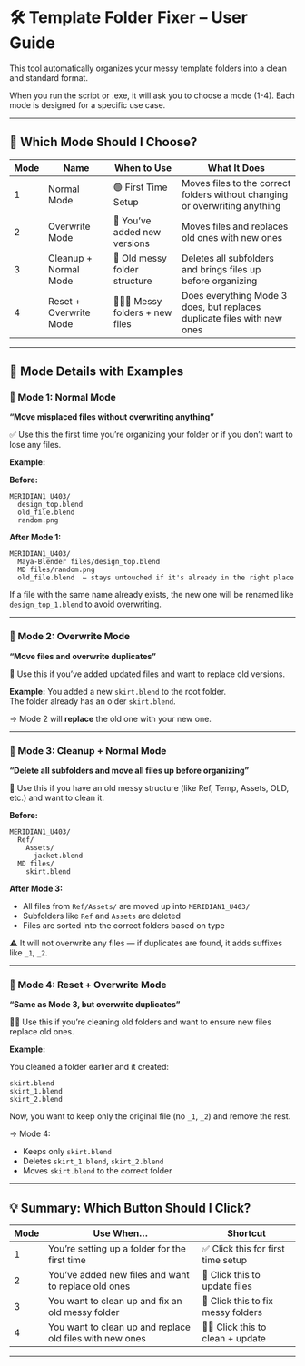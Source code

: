 # 🛠 Template Folder Fixer – User Guide

This tool automatically organizes your messy template folders into a clean and standard format.

When you run the script or .exe, it will ask you to choose a mode (1-4). Each mode is designed for a specific use case.

---

## 🧭 Which Mode Should I Choose?

| Mode | Name                   | When to Use                        | What It Does                                                                 |
|------|------------------------|------------------------------------|------------------------------------------------------------------------------|
| 1    | Normal Mode            | 🟢 First Time Setup                 | Moves files to the correct folders without changing or overwriting anything |
| 2    | Overwrite Mode         | 🔁 You’ve added new versions       | Moves files and replaces old ones with new ones                             |
| 3    | Cleanup + Normal Mode  | 🧹 Old messy folder structure       | Deletes all subfolders and brings files up before organizing                |
| 4    | Reset + Overwrite Mode | 🧹➕💾 Messy folders + new files     | Does everything Mode 3 does, but replaces duplicate files with new ones     |

---

## 🧪 Mode Details with Examples

### 🔹 Mode 1: Normal Mode
**“Move misplaced files without overwriting anything”**

✅ Use this the first time you’re organizing your folder or if you don’t want to lose any files.

**Example:**

**Before:**
```
MERIDIAN1_U403/
  design_top.blend
  old_file.blend
  random.png
```

**After Mode 1:**
```
MERIDIAN1_U403/
  Maya-Blender files/design_top.blend
  MD files/random.png
  old_file.blend  ← stays untouched if it's already in the right place
```

If a file with the same name already exists, the new one will be renamed like `design_top_1.blend` to avoid overwriting.

---

### 🔸 Mode 2: Overwrite Mode
**“Move files and overwrite duplicates”**

🧹 Use this if you’ve added updated files and want to replace old versions.

**Example:**
You added a new `skirt.blend` to the root folder.  
The folder already has an older `skirt.blend`.

→ Mode 2 will **replace** the old one with your new one.

---

### 🔹 Mode 3: Cleanup + Normal Mode
**“Delete all subfolders and move all files up before organizing”**

🧹 Use this if you have an old messy structure (like Ref, Temp, Assets, OLD, etc.) and want to clean it.

**Before:**
```
MERIDIAN1_U403/
  Ref/
    Assets/
      jacket.blend
  MD files/
    skirt.blend
```

**After Mode 3:**

- All files from `Ref/Assets/` are moved up into `MERIDIAN1_U403/`
- Subfolders like `Ref` and `Assets` are deleted
- Files are sorted into the correct folders based on type

⚠️ It will not overwrite any files — if duplicates are found, it adds suffixes like `_1`, `_2`.

---

### 🔸 Mode 4: Reset + Overwrite Mode
**“Same as Mode 3, but overwrite duplicates”**

🧹💾 Use this if you’re cleaning old folders and want to ensure new files replace old ones.

**Example:**

You cleaned a folder earlier and it created:
```
skirt.blend
skirt_1.blend
skirt_2.blend
```

Now, you want to keep only the original file (no `_1`, `_2`) and remove the rest.

→ Mode 4:
- Keeps only `skirt.blend`
- Deletes `skirt_1.blend`, `skirt_2.blend`
- Moves `skirt.blend` to the correct folder

---

## 💡 Summary: Which Button Should I Click?

| Mode | Use When…                              | Shortcut                                |
|------|----------------------------------------|-----------------------------------------|
| 1    | You’re setting up a folder for the first time | ✅ Click this for first time setup      |
| 2    | You’ve added new files and want to replace old ones | 🔁 Click this to update files        |
| 3    | You want to clean up and fix an old messy folder | 🧹 Click this to fix messy folders     |
| 4    | You want to clean up and replace old files with new ones | 🧹💾 Click this to clean + update |

---